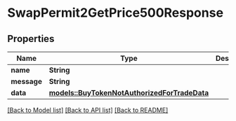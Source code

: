 # SwapPermit2GetPrice500Response

## Properties

Name | Type | Description | Notes
------------ | ------------- | ------------- | -------------
**name** | **String** |  | 
**message** | **String** |  | 
**data** | [**models::BuyTokenNotAuthorizedForTradeData**](BUY_TOKEN_NOT_AUTHORIZED_FOR_TRADE_data.md) |  | 

[[Back to Model list]](../README.md#documentation-for-models) [[Back to API list]](../README.md#documentation-for-api-endpoints) [[Back to README]](../README.md)


